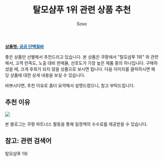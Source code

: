 ﻿---
layout: post
title:  "탈모샴푸 1위 관련 상품 추천"
author: Soso
categories: [ 디지털/가전]
tags: [탈모샴푸 1위]
image: https://ads-partners.coupang.com/image1/wQ3FoO2fFmSMIgt0wWViI8LdklUT_imgsXfnJEgux37kilpou4MJ1R9VOTXpOfWJNjYV-FdBl6sQmO7mwfLgxGX7V40YdXrnLzqcWe8ixCSVWDRgQH5-RilTkzHRSiKZOccD7xMkOPM55ZyrT1K2FJEjs4vyiTOvW7EJ9HIFYwg5RSbE9fP1PBt0x24WzGPVd5twRtx8hYrD8QFqQVNZiFFOFtSeFnR7Sam8zT9gGbdAAZpJg7cl4kra5RM9aOZE5HKVXxYUYElBLAwiQEfNIb04Wiw= 
description: "쿠팡에서 탈모샴푸 1위 관련 상품으로 가장 고객 선호도가 높은 제품 중 하나입니다."
---

<a href="https://link.coupang.com/re/AFFSDP?lptag=AF5673682&pageKey=332471584&itemId=1062234467&vendorItemId=5541640992&traceid=V0-153-d2318495be662963&requestid=20240206142902500259164422"><b>상품명: <font color='#01579B'>곰곰 단백질바</font></b></a>

좋은 상품만 선별해서 추천드리고 있습니다.
본 상품은 쿠팡에서 "탈모샴푸 1위" 와 관련해서, 고객 만족도, 노출 대비 판매율, 선호도가 가장 높은 제품 중의 하나입니다.
구매하셨을 때, 크게 후회가 되지 않을 상품으로 보시면 됩니다. 
다음 이미지를 클릭하시면 해당 상품에 대한 상세 내용을 보실 수 있습니다.

바쁘시다면, 추천 이유로 좀더 요약해서 설명드렸으니, 참고 부탁드립니다.

## 추천 이유 

<a href="https://link.coupang.com/re/AFFSDP?lptag=AF5673682&pageKey=332471584&itemId=1062234467&vendorItemId=5541640992&traceid=V0-153-d2318495be662963&requestid=20240206142902500259164422"><img src="https://thumbnail6.coupangcdn.com/thumbnails/remote/q89/image/retail/images/898395254479754-bd330b76-9c4a-4c18-9c95-0b813f55809b.jpg"></a> 

본 블로그는 쿠팡 파트너스 활동을 통해 일정액의 수수료를 제공받을 수 있습니다.

## 참고: 관련 검색어    
탈모샴푸 1위